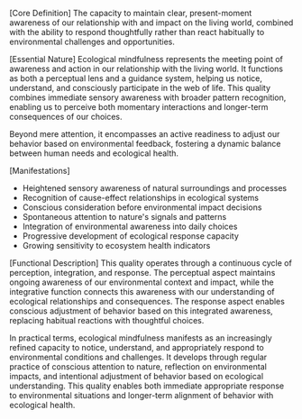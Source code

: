 [Core Definition]
The capacity to maintain clear, present-moment awareness of our relationship with and impact on the living world, combined with the ability to respond thoughtfully rather than react habitually to environmental challenges and opportunities.

[Essential Nature]
Ecological mindfulness represents the meeting point of awareness and action in our relationship with the living world. It functions as both a perceptual lens and a guidance system, helping us notice, understand, and consciously participate in the web of life. This quality combines immediate sensory awareness with broader pattern recognition, enabling us to perceive both momentary interactions and longer-term consequences of our choices.

Beyond mere attention, it encompasses an active readiness to adjust our behavior based on environmental feedback, fostering a dynamic balance between human needs and ecological health.

[Manifestations]
- Heightened sensory awareness of natural surroundings and processes
- Recognition of cause-effect relationships in ecological systems
- Conscious consideration before environmental impact decisions
- Spontaneous attention to nature's signals and patterns
- Integration of environmental awareness into daily choices
- Progressive development of ecological response capacity
- Growing sensitivity to ecosystem health indicators

[Functional Description]
This quality operates through a continuous cycle of perception, integration, and response. The perceptual aspect maintains ongoing awareness of our environmental context and impact, while the integrative function connects this awareness with our understanding of ecological relationships and consequences. The response aspect enables conscious adjustment of behavior based on this integrated awareness, replacing habitual reactions with thoughtful choices.

In practical terms, ecological mindfulness manifests as an increasingly refined capacity to notice, understand, and appropriately respond to environmental conditions and challenges. It develops through regular practice of conscious attention to nature, reflection on environmental impacts, and intentional adjustment of behavior based on ecological understanding. This quality enables both immediate appropriate response to environmental situations and longer-term alignment of behavior with ecological health.